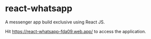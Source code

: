 # react-whatsapp
A messenger app build exclusive using React JS. 

Hit https://react-whatsapp-fda09.web.app/ to access the application.
